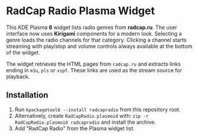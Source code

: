 # RadCap Radio Plasma Widget

This KDE Plasma **6** widget lists radio genres from **radcap.ru**. The user
interface now uses **Kirigami** components for a modern look. Selecting a genre
loads the radio channels for that category. Clicking a channel starts streaming
with play/stop and volume controls always available at the bottom of the widget.

The widget retrieves the HTML pages from `radcap.ru` and extracts links ending in
`m3u`, `pls` or `xspf`. These links are used as the stream source for playback.

## Installation

1. Run `kpackagetool6 --install radcapradio` from this repository root.
2. Alternatively, create `RadCapRadio.plasmoid` with:
   `zip -r RadCapRadio.plasmoid radcapradio` and install the archive.
3. Add "RadCap Radio" from the Plasma widget list.
